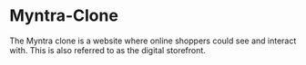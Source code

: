 # Myntra-Clone
The Myntra clone is a website where online shoppers could see and interact with. This is also referred to as the digital storefront.
